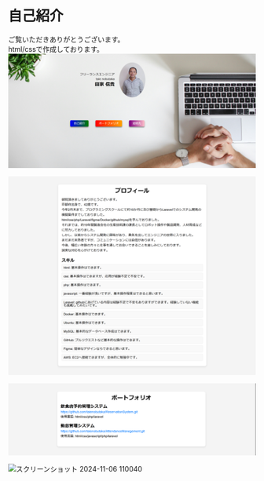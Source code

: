# 自己紹介
ご覧いただきありがとうございます。<br />
html/cssで作成しております。
![alt text](<スクリーンショット 2025-02-27 161237.png>)

![alt text](<スクリーンショット 2025-02-27 161259.png>)

![alt text](<スクリーンショット 2025-02-27 161336.png>)

![スクリーンショット 2024-11-06 110040](https://github.com/user-attachments/assets/025e5412-45c3-494f-8653-adcc54e9ee62)
